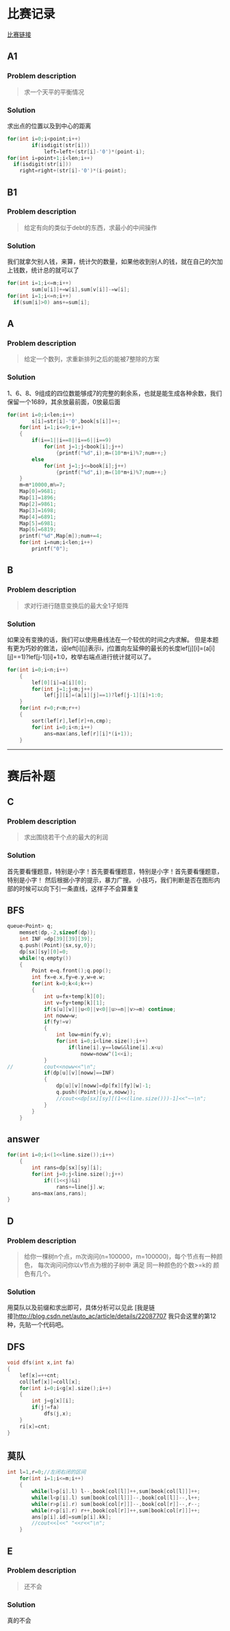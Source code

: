 # 比赛记录

[比赛链接](https://vjudge.net/contest/168406)
## A1
### Problem description
>求一个天平的平衡情况
### Solution
求出点的位置以及到中心的距离
```cpp
for(int i=0;i<point;i++)
		if(isdigit(str[i]))
			left=left+(str[i]-'0')*(point-i);
for(int i=point+1;i<len;i++)
  if(isdigit(str[i]))
    right=right+(str[i]-'0')*(i-point);
```
## B1
### Problem description
>给定有向的类似于debt的东西，求最小的中间操作
### Solution
我们就拿欠别人钱，来算，统计欠的数量，如果他收到别人的钱，就在自己的欠加上钱数，统计总的就可以了
```cpp
for(int i=1;i<=m;i++)
		sum[u[i]]+=w[i],sum[v[i]]-=w[i];
for(int i=1;i<=n;i++)
  if(sum[i]>0) ans+=sum[i];
```
## A
### Problem description
>给定一个数列，求重新排列之后的能被7整除的方案
### Solution
1、6、8、9组成的四位数能够成7的完整的剩余系，也就是能生成各种余数，我们保留一个1689，其余放最前面，0放最后面
```cpp
for(int i=0;i<len;i++)
		s[i]=str[i]-'0',book[s[i]]++;
	for(int i=1;i<=9;i++)
	{
		if(i==1||i==8||i==6||i==9)
			for(int j=1;j<book[i];j++)
				{printf("%d",i);m=(10*m+i)%7;num++;}
		else
			for(int j=1;j<=book[i];j++)
				{printf("%d",i);m=(10*m+i)%7;num++;}
	}
	m=m*10000,m%=7;
	Map[0]=9681;
	Map[1]=1896;
	Map[2]=9861;
	Map[3]=1698;
	Map[4]=6891;
	Map[5]=6981;
	Map[6]=6819;
	printf("%d",Map[m]);num+=4;
	for(int i=num;i<len;i++)
		printf("0");
```
## B
### Problem description
>求对行进行随意变换后的最大全1子矩阵
### Solution
如果没有变换的话，我们可以使用悬线法在一个较优的时间之内求解。
但是本题有更为巧妙的做法，设left[i][j]表示i，j位置向左延伸的最长的长度lef[j][i]=(a[i][j]==1)?lef[j-1][i]+1:0，枚举右端点进行统计就可以了。
```cpp
for(int i=0;i<n;i++)
	{
		lef[0][i]=a[i][0];
		for(int j=1;j<m;j++)
			lef[j][i]=(a[i][j]==1)?lef[j-1][i]+1:0;
	}
	for(int r=0;r<m;r++)
	{
		sort(lef[r],lef[r]+n,cmp);
		for(int i=0;i<n;i++)
			ans=max(ans,lef[r][i]*(i+1));
	}
```

***** 
# 赛后补题

## C
### Problem description
> 求出围绕若干个点的最大的利润
### Solution
首先要看懂题意，特别是小字！首先要看懂题意，特别是小字！首先要看懂题意，特别是小字！
然后根据小字的提示，暴力广搜。
小技巧，我们判断是否在图形内部的时候可以向下引一条直线，这样子不会算重复  

## BFS
```cpp
queue<Point> q;
	memset(dp,-2,sizeof(dp));
	int INF =dp[39][39][39];
	q.push((Point){sx,sy,0});
	dp[sx][sy][0]=0;
	while(!q.empty())
	{
		Point e=q.front();q.pop();
		int fx=e.x,fy=e.y,w=e.w;
		for(int k=0;k<4;k++)
		{
			int u=fx+temp[k][0];
			int v=fy+temp[k][1];
			if(s[u][v]||u<0||v<0||u>=n||v>=m) continue;
			int noww=w;
			if(fy!=v)
			{
				int low=min(fy,v);
				for(int i=0;i<line.size();i++)
					if(line[i].y==low&&line[i].x<u) 	
						noww=noww^(1<<i);
			}
//			cout<<noww<<"\n";
			if(dp[u][v][noww]==INF)
			{
				dp[u][v][noww]=dp[fx][fy][w]-1;
				q.push((Point){u,v,noww});
				//cout<<dp[sx][sy][(1<<(line.size()))-1]<<"~~\n";
			}
		}
	}
```
## answer
```cpp
for(int i=0;i<(1<<line.size());i++)
	{
		int rans=dp[sx][sy][i];
		for(int j=0;j<line.size();j++)
			if((1<<j)&i)
				rans+=line[j].w;
		ans=max(ans,rans);
}
```
## D
### Problem description
> 给你一棵树n个点，m次询问(n=100000，m=100000)，每个节点有一种颜色， 
  每次询问问你以v节点为根的子树中  满足  同一种颜色的个数>=k的  颜色有几个。
### Solution
用莫队以及前缀和求出即可，具体分析可以见此
[我是链接]<http://blog.csdn.net/auto_ac/article/details/22087707>
我只会这里的第12种，先贴一个代码吧。
## DFS
```cpp
void dfs(int x,int fa)
{
	lef[x]=++cnt;
	col[lef[x]]=coll[x];
	for(int i=0;i<g[x].size();i++)
	{
		int j=g[x][i];
		if(j!=fa)
			dfs(j,x);
	}
	ri[x]=cnt;
}
```
## 莫队
```cpp
int l=1,r=0;//左闭右闭的区间
	for(int i=1;i<=m;i++)
	{
		while(l>p[i].l) l--,book[col[l]]++,sum[book[col[l]]]++;
		while(l<p[i].l) sum[book[col[l]]]--,book[col[l]]--,l++;
		while(r>p[i].r) sum[book[col[r]]]--,book[col[r]]--,r--;
		while(r<p[i].r) r++,book[col[r]]++,sum[book[col[r]]]++;
		ans[p[i].id]=sum[p[i].kk];
		//cout<<l<<" "<<r<<"\n";
	}
```
## E
### Problem description
> 还不会
### Solution
真的不会
